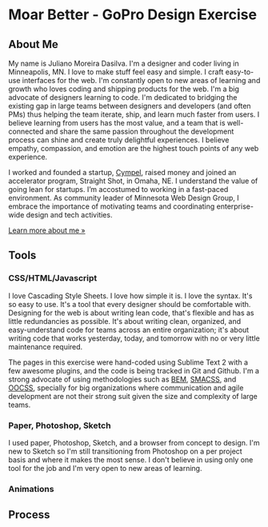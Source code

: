 # Moar Better - GoPro Design Exercise 

## About Me

My name is Juliano Moreira Dasilva. I'm a designer and coder living in Minneapolis, MN. I love to make stuff feel easy and simple. I craft easy-to-use interfaces for the web. I'm constantly open to new areas of learning and growth who loves coding and shipping products for the web. I'm a big advocate of designers learning to code. I'm dedicated to bridging the existing gap in large teams between designers and developers (and often PMs) thus helping the team iterate, ship, and learn much faster from users. I believe learning from users has the most value, and a team that is well-connected and share the same passion throughout the development process can shine and create truly delightful experiences. I believe empathy, compassion, and emotion are the highest touch points of any web experience.

I worked and founded a startup, [Cympel](http://www.cympel.com), raised money and joined an accelerator program, Straight Shot, in Omaha, NE. I understand the value of going lean for startups. I’m accostumed to working in a fast-paced environment. As community leader of Minnesota Web Design Group, I embrace the importance of motivating teams and coordinating enterprise-wide design and tech activities.

[Learn more about me &#187; ](http://julianomoreira.com/site/about)

## Tools

### CSS/HTML/Javascript 

I love Cascading Style Sheets. I love how simple it is. I love the syntax. It's so easy to use. It's a tool that every designer should be comfortable with. Designing for the web is about writing lean code, that's flexible and has as little redundancies as possible. It's about writing clean, organized, and easy-understand code for teams across an entire organization; it's about writing code that works yesterday, today, and tomorrow with no or very little maintenance required. 

The pages in this exercise were hand-coded using Sublime Text 2 with a few awesome plugins, and the code is being tracked in Git and Github. I'm a strong advocate of using methodologies such as [BEM](http://bem.info), [SMACSS](http://smacss.com), and [OOCSS](http://oocss.org), specially for big organizations where communication and agile development are not their strong suit given the size and complexity of large teams.

### Paper, Photoshop, Sketch

I used paper, Photoshop, Sketch, and a browser from concept to design. I'm new to Sketch so I'm still transitioning from Photoshop on a per project basis and where it makes the most sense. I don't believe in using only one tool for the job and I'm 
very open to new areas of learning.

### Animations


## Process 

